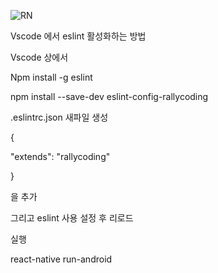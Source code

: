 
![RN](https://user-images.githubusercontent.com/9362317/35778118-f36cfd52-09fc-11e8-8bbc-cc3772805e2b.png)

Vscode 에서 eslint 활성화하는 방법

Vscode 상에서

Npm install -g eslint

npm install --save-dev eslint-config-rallycoding

.eslintrc.json 새파일 생성

{

"extends": "rallycoding"

}

을 추가

그리고 eslint 사용 설정 후 리로드



실행

react-native run-android
